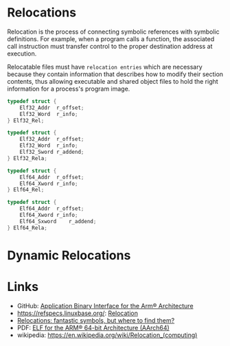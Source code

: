 Relocations
===========

Relocation is the process of connecting symbolic references with symbolic definitions. For example, when a program calls a function, the associated call instruction must transfer control to the proper destination address at execution.

Relocatable files must have `relocation entries` which are necessary because they contain information that describes how to modify their section contents, thus allowing executable and shared object files to hold the right information for a process's program image.

```c
typedef struct {
	Elf32_Addr	r_offset;
	Elf32_Word	r_info;
} Elf32_Rel;

typedef struct {
	Elf32_Addr	r_offset;
	Elf32_Word	r_info;
	Elf32_Sword	r_addend;
} Elf32_Rela;

typedef struct {
	Elf64_Addr	r_offset;
	Elf64_Xword	r_info;
} Elf64_Rel;

typedef struct {
	Elf64_Addr	r_offset;
	Elf64_Xword	r_info;
	Elf64_Sxword	r_addend;
} Elf64_Rela;
```


# Dynamic Relocations

# Links

- GitHub: [Application Binary Interface for the Arm® Architecture](https://github.com/ARM-software/abi-aa/releases)
- https://refspecs.linuxbase.org/: [Relocation](https://refspecs.linuxbase.org/elf/gabi4+/ch4.reloc.html)
- [Relocations: fantastic symbols, but where to find them?](https://gotplt.org/posts/relocations-fantastic-symbols-but-where-to-find-them.html)
- PDF: [ELF for the ARM® 64-bit Architecture (AArch64)](https://docslib.org/doc/4448214/elf-for-the-arm-64-bit-architecture-aarch64)
- wikipedia: https://en.wikipedia.org/wiki/Relocation_(computing)

